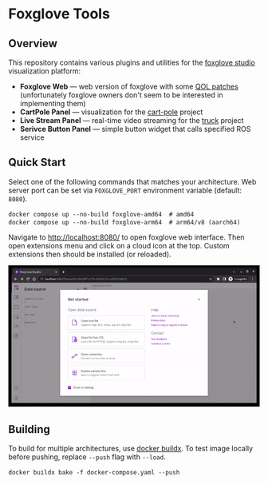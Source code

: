 # Foxglove Tools

## Overview

This repository contains various plugins and utilities for the [foxglove studio](https://foxglove.dev/) visualization platform:

- **Foxglove Web** &mdash; web version of foxglove with some [QOL patches](https://github.com/foxglove/studio/discussions/4823) (unfortunately foxglove owners don't seem to be interested in implementing them)
- **CartPole Panel** &mdash; visualization for the [cart-pole](https://github.com/robotics-laboratory/cart-pole) project
- **Live Stream Panel** &mdash; real-time video streaming for the [truck](https://github.com/robotics-laboratory/truck) project
- **Serivce Button Panel** &mdash; simple button widget that calls specified ROS service

## Quick Start

Select one of the following commands that matches your architecture. Web server port can be set via `FOXGLOVE_PORT` environment variable (default: `8080`).

```
docker compose up --no-build foxglove-amd64  # amd64
docker compose up --no-build foxglove-arm64  # arm64/v8 (aarch64)
```

Navigate to [http://localhost:8080/]() to open foxglove web interface. Then open extensions menu and click on a cloud icon at the top. Custom extensions then should be installed (or reloaded).

![How to activate custom extensions](docs/images/extensions.gif)

## Building

To build for multiple architectures, use [docker buildx](https://docs.docker.com/build/building/multi-platform/). To test image locally before pushing, replace `--push` flag with `--load`.

```
docker buildx bake -f docker-compose.yaml --push
```
